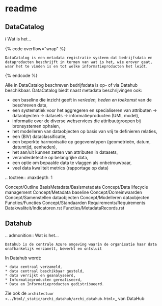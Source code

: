 # readme

## DataCatalog

:information_source: Wat is het...

{% code overflow="wrap" %}
```
DataCatalog is een metadata registratie systeem dat bedrijfsdata en dataproducten beschrijft in termen van wat is het, wie erover gaat, waar het te vinden is en tot welke informatieproducten het leidt.
```
{% endcode %}

Alle in DataCatalog beschreven bedrijfsdata is op- of via Datahub beschikbaar. DataCatalog biedt naast metadata beschrijvingen ook:

* een baseline die inzicht geeft in _verleden, heden en toekomst_ van de beschreven data,
* een systematiek voor het aggregeren en specialiseren van attributen -> dataobjecten -> datasets -> informatieproducten (UML model),
* informatie over de diverse webservices die attribuutgroepen bij bronsystemen ophalen,
* het modelleren van dataobjecten op basis van vrij te definieren relaties,
* een (BIV) dataclassificatie,
* een beperkte harmonisatie op gegevenstypen (geometrieën, datum, datumtijd, eenheden),
* het aan/uit kunnen zetten van attributen in datasets,
* veranderdetectie op belangrijke data,
* een optie om bepaalde data te vlaggen als onbetrouwbaar,
* veel data kwaliteit metrics (rapportage op data)

.. toctree:: :maxdepth: 1

Concept/Outline BasisMetadata/Basismetadata Concept/Data lifecycle management Concept/Metadata baseline Concept/Domeinwaarden Concept/Samenstellen dataobjecten Concept/Modelleren dataobjecten Functies/Functies Concept/Standaarden Requirements/Requirements Datakwaliteit/Indicatoren.rst Functies/MetadataRecords.rst

## Datahub

.. admonition:: Wat is het...

```
Datahub is de centrale Azure omgeving waarin de organisatie haar data onafhankelijk verzamelt, bewerkt en ontsluit
```

In Datahub wordt:

```
* data centraal verzameld,
* data centraal beschikbaar gesteld,
* data verrijkt en geanalyseerd,
* Informatieproducten gerealiseerd,
* Data en Informatieproducten gedistribueerd.
```

Zie ook de `architectuur <../html/_static/archi_datahub/archi_datahub.html>`\_ van DataHub
